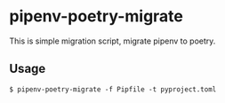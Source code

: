 # pipenv-poetry-migrate

This is simple migration script, migrate pipenv to poetry.

## Usage

    $ pipenv-poetry-migrate -f Pipfile -t pyproject.toml

